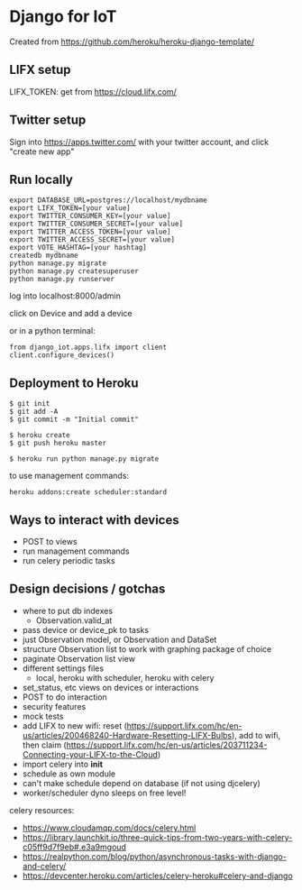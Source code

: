 # Django for IoT

Created from https://github.com/heroku/heroku-django-template/

## LIFX setup

LIFX_TOKEN: get from https://cloud.lifx.com/


## Twitter setup

Sign into https://apps.twitter.com/ with your twitter account, and click "create new app"


## Run locally

```
export DATABASE_URL=postgres://localhost/mydbname
export LIFX_TOKEN=[your value]
export TWITTER_CONSUMER_KEY=[your value]
export TWITTER_CONSUMER_SECRET=[your value]
export TWITTER_ACCESS_TOKEN=[your value]
export TWITTER_ACCESS_SECRET=[your value]
export VOTE_HASHTAG=[your hashtag]
createdb mydbname
python manage.py migrate
python manage.py createsuperuser
python manage.py runserver
```

log into localhost:8000/admin

click on Device and add a device

or in a python terminal:

```
from django_iot.apps.lifx import client
client.configure_devices()
```

## Deployment to Heroku

    $ git init
    $ git add -A
    $ git commit -m "Initial commit"

    $ heroku create
    $ git push heroku master

    $ heroku run python manage.py migrate


to use management commands:
```
heroku addons:create scheduler:standard
```


## Ways to interact with devices

* POST to views
* run management commands
* run celery periodic tasks



## Design decisions / gotchas

* where to put db indexes
	* Observation.valid_at
* pass device or device_pk to tasks
* just Observation model, or Observation and DataSet
* structure Observation list to work with graphing package of choice
* paginate Observation list view
* different settings files
	* local, heroku with scheduler, heroku with celery
* set_status, etc views on devices or interactions
* POST to do interaction
* security features
* mock tests
* add LIFX to new wifi: reset (https://support.lifx.com/hc/en-us/articles/200468240-Hardware-Resetting-LIFX-Bulbs), add to wifi, then claim (https://support.lifx.com/hc/en-us/articles/203711234-Connecting-your-LIFX-to-the-Cloud)
* import celery into __init__
* schedule as own module
* can't make schedule depend on database (if not using djcelery)
* worker/scheduler dyno sleeps on free level!


celery resources:
* https://www.cloudamqp.com/docs/celery.html
* https://library.launchkit.io/three-quick-tips-from-two-years-with-celery-c05ff9d7f9eb#.e3a9mgoud
* https://realpython.com/blog/python/asynchronous-tasks-with-django-and-celery/
* https://devcenter.heroku.com/articles/celery-heroku#celery-and-django
